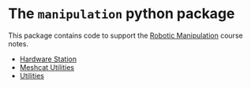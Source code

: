# The `manipulation` python package

This package contains code to support the [Robotic Manipulation](http://manipulation.mit.edu) course notes.

- [Hardware Station](station.md)
- [Meshcat Utilities](meshcat_utils.md)
- [Utilities](utils.md)


